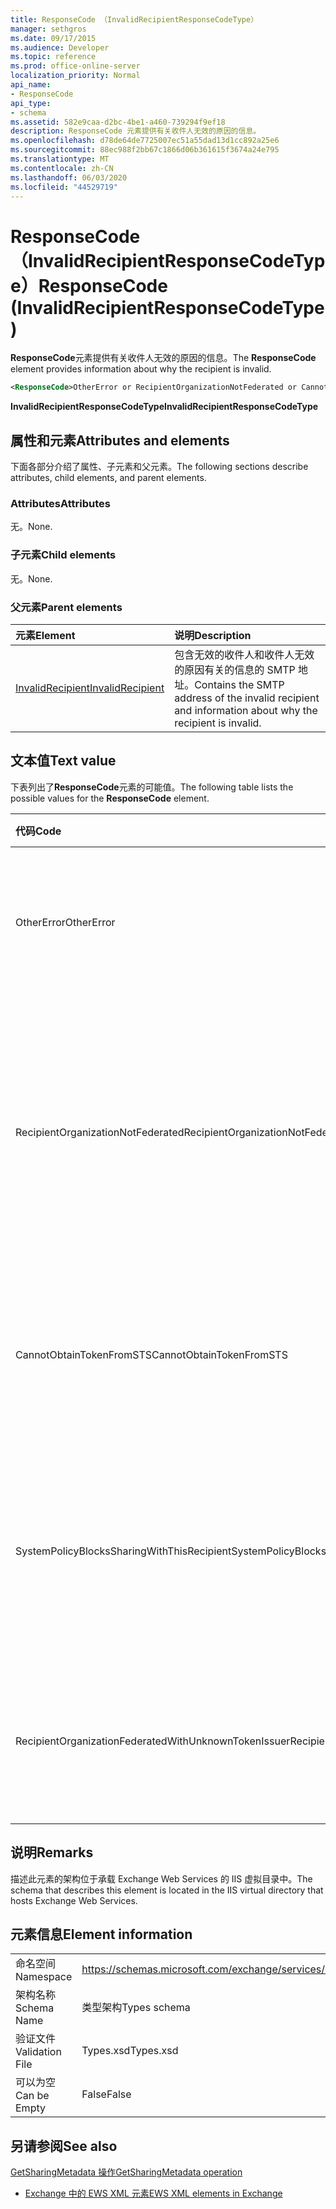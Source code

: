 ```yaml
---
title: ResponseCode （InvalidRecipientResponseCodeType）
manager: sethgros
ms.date: 09/17/2015
ms.audience: Developer
ms.topic: reference
ms.prod: office-online-server
localization_priority: Normal
api_name:
- ResponseCode
api_type:
- schema
ms.assetid: 582e9caa-d2bc-4be1-a460-739294f9ef18
description: ResponseCode 元素提供有关收件人无效的原因的信息。
ms.openlocfilehash: d78de64de7725007ec51a55dad13d1cc892a25e6
ms.sourcegitcommit: 88ec988f2bb67c1866d06b361615f3674a24e795
ms.translationtype: MT
ms.contentlocale: zh-CN
ms.lasthandoff: 06/03/2020
ms.locfileid: "44529719"
---
```

# <a name="responsecode-invalidrecipientresponsecodetype"></a><span data-ttu-id="7ef01-103">ResponseCode （InvalidRecipientResponseCodeType）</span><span class="sxs-lookup"><span data-stu-id="7ef01-103">ResponseCode (InvalidRecipientResponseCodeType)</span></span>

<span data-ttu-id="7ef01-104">**ResponseCode**元素提供有关收件人无效的原因的信息。</span><span class="sxs-lookup"><span data-stu-id="7ef01-104">The **ResponseCode** element provides information about why the recipient is invalid.</span></span> 
  
```XML
<ResponseCode>OtherError or RecipientOrganizationNotFederated or CannotObtainTokenFromSTS or SystemPolicyBlocksSharingWithThisRecipient or RecipientOrganizationFederatedWithUnknownTokenIssuer</ResponseCode>
```

 <span data-ttu-id="7ef01-105">**InvalidRecipientResponseCodeType**</span><span class="sxs-lookup"><span data-stu-id="7ef01-105">**InvalidRecipientResponseCodeType**</span></span>
## <a name="attributes-and-elements"></a><span data-ttu-id="7ef01-106">属性和元素</span><span class="sxs-lookup"><span data-stu-id="7ef01-106">Attributes and elements</span></span>

<span data-ttu-id="7ef01-107">下面各部分介绍了属性、子元素和父元素。</span><span class="sxs-lookup"><span data-stu-id="7ef01-107">The following sections describe attributes, child elements, and parent elements.</span></span>
  
### <a name="attributes"></a><span data-ttu-id="7ef01-108">Attributes</span><span class="sxs-lookup"><span data-stu-id="7ef01-108">Attributes</span></span>

<span data-ttu-id="7ef01-109">无。</span><span class="sxs-lookup"><span data-stu-id="7ef01-109">None.</span></span>
  
### <a name="child-elements"></a><span data-ttu-id="7ef01-110">子元素</span><span class="sxs-lookup"><span data-stu-id="7ef01-110">Child elements</span></span>

<span data-ttu-id="7ef01-111">无。</span><span class="sxs-lookup"><span data-stu-id="7ef01-111">None.</span></span>
  
### <a name="parent-elements"></a><span data-ttu-id="7ef01-112">父元素</span><span class="sxs-lookup"><span data-stu-id="7ef01-112">Parent elements</span></span>

|<span data-ttu-id="7ef01-113">**元素**</span><span class="sxs-lookup"><span data-stu-id="7ef01-113">**Element**</span></span>|<span data-ttu-id="7ef01-114">**说明**</span><span class="sxs-lookup"><span data-stu-id="7ef01-114">**Description**</span></span>|
|:-----|:-----|
|[<span data-ttu-id="7ef01-115">InvalidRecipient</span><span class="sxs-lookup"><span data-stu-id="7ef01-115">InvalidRecipient</span></span>](invalidrecipient.md) <br/> |<span data-ttu-id="7ef01-116">包含无效的收件人和收件人无效的原因有关的信息的 SMTP 地址。</span><span class="sxs-lookup"><span data-stu-id="7ef01-116">Contains the SMTP address of the invalid recipient and information about why the recipient is invalid.</span></span>  <br/> |
   
## <a name="text-value"></a><span data-ttu-id="7ef01-117">文本值</span><span class="sxs-lookup"><span data-stu-id="7ef01-117">Text value</span></span>

<span data-ttu-id="7ef01-118">下表列出了**ResponseCode**元素的可能值。</span><span class="sxs-lookup"><span data-stu-id="7ef01-118">The following table lists the possible values for the **ResponseCode** element.</span></span> 
  
|<span data-ttu-id="7ef01-119">**代码**</span><span class="sxs-lookup"><span data-stu-id="7ef01-119">**Code**</span></span>|<span data-ttu-id="7ef01-120">**说明**</span><span class="sxs-lookup"><span data-stu-id="7ef01-120">**Description**</span></span>|
|:-----|:-----|
|<span data-ttu-id="7ef01-121">OtherError</span><span class="sxs-lookup"><span data-stu-id="7ef01-121">OtherError</span></span>  <br/> |<span data-ttu-id="7ef01-122">指示错误不是由另一个错误响应代码指定的。</span><span class="sxs-lookup"><span data-stu-id="7ef01-122">Indicates that the error is not specified by another error response code.</span></span>  <br/> |
|<span data-ttu-id="7ef01-123">RecipientOrganizationNotFederated</span><span class="sxs-lookup"><span data-stu-id="7ef01-123">RecipientOrganizationNotFederated</span></span>  <br/> |<span data-ttu-id="7ef01-124">表示共享关系对收件人的 SMTP 电子邮件地址中指定的组织不可用。</span><span class="sxs-lookup"><span data-stu-id="7ef01-124">Indicates that a sharing relationship is not available with the organization specified in the recipient's SMTP e-mail address.</span></span>  <br/> |
|<span data-ttu-id="7ef01-125">CannotObtainTokenFromSTS</span><span class="sxs-lookup"><span data-stu-id="7ef01-125">CannotObtainTokenFromSTS</span></span>  <br/> |<span data-ttu-id="7ef01-126">指示从令牌服务器获取安全令牌时出现问题。</span><span class="sxs-lookup"><span data-stu-id="7ef01-126">Indicates that there was a problem obtaining a security token from the token server.</span></span>  <br/> |
|<span data-ttu-id="7ef01-127">SystemPolicyBlocksSharingWithThisRecipient</span><span class="sxs-lookup"><span data-stu-id="7ef01-127">SystemPolicyBlocksSharingWithThisRecipient</span></span>  <br/> |<span data-ttu-id="7ef01-128">指示系统管理员已设置阻止与指定收件人共享的系统策略。</span><span class="sxs-lookup"><span data-stu-id="7ef01-128">Indicates that the system administrator has set a system policy that blocks sharing with the specified recipient.</span></span>  <br/> |
|<span data-ttu-id="7ef01-129">RecipientOrganizationFederatedWithUnknownTokenIssuer</span><span class="sxs-lookup"><span data-stu-id="7ef01-129">RecipientOrganizationFederatedWithUnknownTokenIssuer</span></span>  <br/> |<span data-ttu-id="7ef01-130">指示指定的收件人所使用的安全令牌服务是未知的。</span><span class="sxs-lookup"><span data-stu-id="7ef01-130">Indicates that the secure token service that is used by the specified recipient is unknown.</span></span>  <br/> |
   
## <a name="remarks"></a><span data-ttu-id="7ef01-131">说明</span><span class="sxs-lookup"><span data-stu-id="7ef01-131">Remarks</span></span>

<span data-ttu-id="7ef01-132">描述此元素的架构位于承载 Exchange Web Services 的 IIS 虚拟目录中。</span><span class="sxs-lookup"><span data-stu-id="7ef01-132">The schema that describes this element is located in the IIS virtual directory that hosts Exchange Web Services.</span></span>
  
## <a name="element-information"></a><span data-ttu-id="7ef01-133">元素信息</span><span class="sxs-lookup"><span data-stu-id="7ef01-133">Element information</span></span>

|||
|:-----|:-----|
|<span data-ttu-id="7ef01-134">命名空间</span><span class="sxs-lookup"><span data-stu-id="7ef01-134">Namespace</span></span>  <br/> |https://schemas.microsoft.com/exchange/services/2006/types  <br/> |
|<span data-ttu-id="7ef01-135">架构名称</span><span class="sxs-lookup"><span data-stu-id="7ef01-135">Schema Name</span></span>  <br/> |<span data-ttu-id="7ef01-136">类型架构</span><span class="sxs-lookup"><span data-stu-id="7ef01-136">Types schema</span></span>  <br/> |
|<span data-ttu-id="7ef01-137">验证文件</span><span class="sxs-lookup"><span data-stu-id="7ef01-137">Validation File</span></span>  <br/> |<span data-ttu-id="7ef01-138">Types.xsd</span><span class="sxs-lookup"><span data-stu-id="7ef01-138">Types.xsd</span></span>  <br/> |
|<span data-ttu-id="7ef01-139">可以为空</span><span class="sxs-lookup"><span data-stu-id="7ef01-139">Can be Empty</span></span>  <br/> |<span data-ttu-id="7ef01-140">False</span><span class="sxs-lookup"><span data-stu-id="7ef01-140">False</span></span>  <br/> |
   
## <a name="see-also"></a><span data-ttu-id="7ef01-141">另请参阅</span><span class="sxs-lookup"><span data-stu-id="7ef01-141">See also</span></span>



[<span data-ttu-id="7ef01-142">GetSharingMetadata 操作</span><span class="sxs-lookup"><span data-stu-id="7ef01-142">GetSharingMetadata operation</span></span>](getsharingmetadata-operation.md)


- [<span data-ttu-id="7ef01-143">Exchange 中的 EWS XML 元素</span><span class="sxs-lookup"><span data-stu-id="7ef01-143">EWS XML elements in Exchange</span></span>](ews-xml-elements-in-exchange.md)

